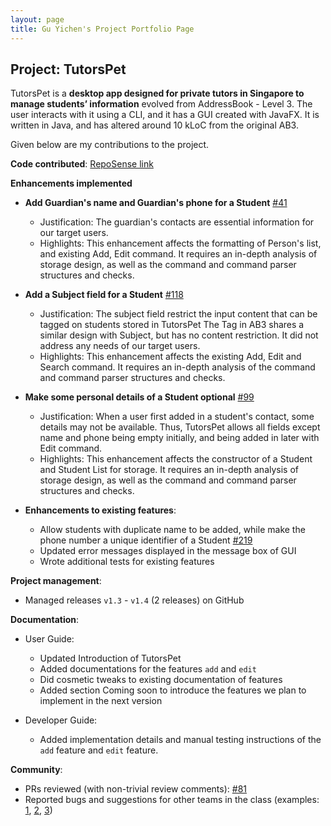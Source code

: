 ```yaml
---
layout: page
title: Gu Yichen's Project Portfolio Page
---
```


## Project: TutorsPet

TutorsPet is a **desktop app designed for private tutors in Singapore to manage students’ information** evolved from AddressBook - Level 3.
The user interacts with it using a CLI, and it has a GUI created with JavaFX. It is written in Java, and has altered around 10 kLoC from the original AB3.

Given below are my contributions to the project.

**Code contributed**: [RepoSense link](https://nus-cs2103-ay2021s2.github.io/tp-dashboard/?search=&sort=groupTitle&sortWithin=title&since=&timeframe=commit&mergegroup=&groupSelect=groupByRepos&breakdown=false&tabOpen=true&tabType=authorship&tabAuthor=chenzaza&tabRepo=AY2021S2-CS2103T-T11-3%2Ftp%5Bmaster%5D&authorshipIsMergeGroup=false&authorshipFileTypes=docs~functional-code~test-code&authorshipIsBinaryFileTypeChecked=false)

**Enhancements implemented**

* **Add Guardian's name and Guardian's phone for a Student** [\#41](https://github.com/AY2021S2-CS2103T-T11-3/tp/pull/41)
  * Justification: The guardian's contacts are essential information for our target users.
  * Highlights: This enhancement affects the formatting of Person's list, and existing Add, Edit command.
    It requires an in-depth analysis of storage design, as well as the command and command parser structures and checks.
    
* **Add a Subject field for a Student** [\#118](https://github.com/AY2021S2-CS2103T-T11-3/tp/pull/118)
  * Justification: 
    The subject field restrict the input content that can be tagged on students stored in TutorsPet
    The Tag in AB3 shares a similar design with Subject, but has no content restriction. It did not address any needs of our target users.  
  * Highlights: This enhancement affects the existing Add, Edit and Search command.
    It requires an in-depth analysis of the command and command parser structures and checks.
    
* **Make some personal details of a Student optional** [\#99](https://github.com/AY2021S2-CS2103T-T11-3/tp/pull/99)
  * Justification:
    When a user first added in a student's contact, some details may not be available. Thus, TutorsPet allows all fields except name and phone being empty initially, and being added in
    later with Edit command.
  * Highlights: This enhancement affects the constructor of a Student and Student List for storage.
    It requires an in-depth analysis of storage design, as well as the command and command parser structures and checks.

* **Enhancements to existing features**:
  * Allow students with duplicate name to be added, while make the phone number a unique identifier of a Student [\#219](https://github.com/AY2021S2-CS2103T-T11-3/tp/pull/219)
  * Updated error messages displayed in the message box of GUI
  * Wrote additional tests for existing features 

**Project management**:
* Managed releases `v1.3` - `v1.4` (2 releases) on GitHub

**Documentation**:
* User Guide:
  * Updated Introduction of TutorsPet
  * Added documentations for the features `add` and `edit` 
  * Did cosmetic tweaks to existing documentation of features 
  * Added section Coming soon to introduce the features we plan to implement in the next version 
  
* Developer Guide: 
  * Added implementation details and manual testing instructions of the `add` feature and `edit` feature.
  
**Community**:
  * PRs reviewed (with non-trivial review comments): [\#81](https://github.com/AY2021S2-CS2103T-T11-3/tp/pull/81)
  * Reported bugs and suggestions for other teams in the class (examples: [1](https://github.com/chenzaza/ped/issues/1), [2](https://github.com/chenzaza/ped/issues/4), [3](https://github.com/chenzaza/ped/issues/8))
